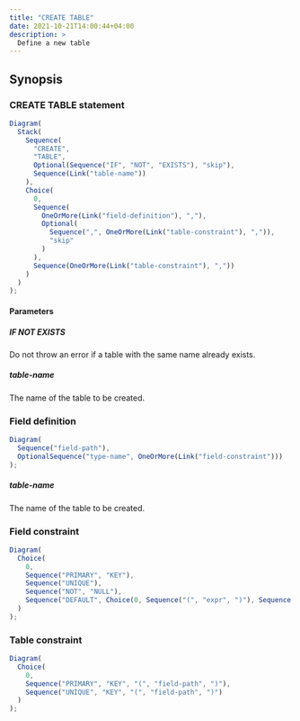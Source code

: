 ```yaml
---
title: "CREATE TABLE"
date: 2021-10-21T14:00:44+04:00
description: >
  Define a new table
---
```


## Synopsis

### CREATE TABLE statement

```js {.rr}
Diagram(
  Stack(
    Sequence(
      "CREATE",
      "TABLE",
      Optional(Sequence("IF", "NOT", "EXISTS"), "skip"),
      Sequence(Link("table-name"))
    ),
    Choice(
      0,
      Sequence(
        OneOrMore(Link("field-definition"), ","),
        Optional(
          Sequence(",", OneOrMore(Link("table-constraint"), ",")),
          "skip"
        )
      ),
      Sequence(OneOrMore(Link("table-constraint"), ","))
    )
  )
);
```

#### Parameters

##### IF NOT EXISTS

Do not throw an error if a table with the same name already exists.

##### table-name

The name of the table to be created.

### Field definition

```js {.rr}
Diagram(
  Sequence("field-path"),
  OptionalSequence("type-name", OneOrMore(Link("field-constraint")))
);
```

##### table-name

The name of the table to be created.

### Field constraint

```js {.rr}
Diagram(
  Choice(
    0,
    Sequence("PRIMARY", "KEY"),
    Sequence("UNIQUE"),
    Sequence("NOT", "NULL"),
    Sequence("DEFAULT", Choice(0, Sequence("(", "expr", ")"), Sequence("expr")))
  )
);
```

### Table constraint

```js {.rr}
Diagram(
  Choice(
    0,
    Sequence("PRIMARY", "KEY", "(", "field-path", ")"),
    Sequence("UNIQUE", "KEY", "(", "field-path", ")")
  )
);
```
